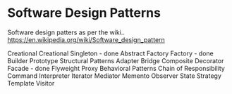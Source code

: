 # Software Design Patterns
Software design patters as per the wiki..
https://en.wikipedia.org/wiki/Software_design_pattern

Creational
    Creational
    Singleton - done
    Abstract Factory 
    Factory - done
    Builder
    Prototype
Structural Patterns
    Adapter
    Bridge
    Composite
    Decorator
    Facade -  done
    Flyweight
    Proxy
Behavioral Patterns
    Chain of Responsibility
    Command
    Interpreter
    Iterator
    Mediator
    Memento
    Observer
    State
    Strategy
    Template
    Visitor